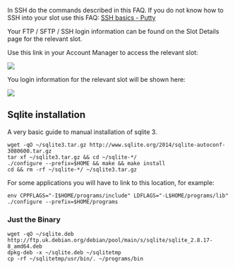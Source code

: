 
In SSH do the commands described in this FAQ. If you do not know how to SSH into your slot use this FAQ: [SSH basics - Putty](https://www.feralhosting.com/faq/view?question=12)

Your FTP / SFTP / SSH login information can be found on the Slot Details page for the relevant slot.

Use this link in your Account Manager to access the relevant slot:

![](https://raw.github.com/feralhosting/feralfilehosting/master/Feral%20Wiki/0%20Generic/slot_detail_link.png)

You login information for the relevant slot will be shown here:

![](https://raw.github.com/feralhosting/feralfilehosting/master/Feral%20Wiki/0%20Generic/slot_detail_ssh.png)

Sqlite installation
---

A very basic guide to manual installation of sqlite 3.

~~~
wget -qO ~/sqlite3.tar.gz http://www.sqlite.org/2014/sqlite-autoconf-3080600.tar.gz
tar xf ~/sqlite3.tar.gz && cd ~/sqlite-*/
./configure --prefix=$HOME && make && make install
cd && rm -rf ~/sqlite-*/ ~/sqlite3.tar.gz
~~~

For some applications you will have to link to this location, for example:

~~~
env CPPFLAGS="-I$HOME/programs/include" LDFLAGS="-L$HOME/programs/lib" ./configure --prefix=$HOME/programs
~~~

### Just the Binary

~~~
wget -qO ~/sqlite.deb http://ftp.uk.debian.org/debian/pool/main/s/sqlite/sqlite_2.8.17-8_amd64.deb
dpkg-deb -x ~/sqlite.deb ~/sqlitetmp
cp -rf ~/sqlitetmp/usr/bin/. ~/programs/bin
~~~